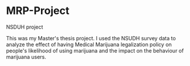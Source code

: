 # MRP-Project
NSDUH project


This was my Master's thesis project. 
I used the NSUDH survey data to analyze the effect of having Medical Marijuana legalization policy 
on people's likelihood of using marijuana and the impact on the behaviour of marijuana users.
